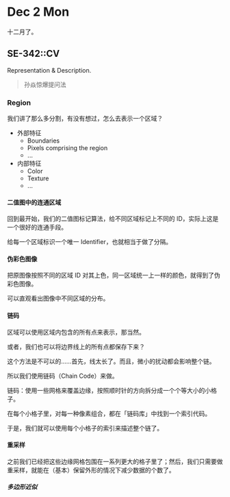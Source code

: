 # Dec 2 Mon

十二月了。

## SE-342::CV

Representation & Description.

>   孙焱惊爆提问法

### Region

我们讲了那么多分割，有没有想过，怎么去表示一个区域？

*   外部特征
    *   Boundaries
    *   Pixels comprising the region
    *   ...
*   内部特征
    *   Color
    *   Texture
    *   ...

#### 二值图中的连通区域

回到最开始，我们的二值图标记算法，给不同区域标记上不同的 ID，实际上这是一个很好的连通手段。

给每一个区域标识一个唯一 Identifier，也就相当于做了分隔。

#### 伪彩色图像

把原图像按照不同的区域 ID 对其上色，同一区域统一上一样的颜色，就得到了伪彩色图像。

可以直观看出图像中不同区域的分布。

#### 链码

区域可以使用区域内包含的所有点来表示，那当然。

或者，我们也可以将边界线上的所有点都保存下来？

这个方法是不可以的……首先，线太长了。而且，微小的扰动都会影响整个链。

所以我们使用链码（Chain Code）来做。

链码：使用一些网格来覆盖边缘，按照顺时针的方向拆分成一个个等大小的小格子。

在每个小格子里，对每一种像素组合，都在「链码库」中找到一个索引代码。

于是，我们就可以使用每个小格子的索引来描述整个链了。

#### 重采样

之前我们已经把这些边缘网格包围在一系列更大的格子里了；然后，我们只需要做重采样，就能在（基本）保留外形的情况下减少数据的个数了。

##### 多边形近似

